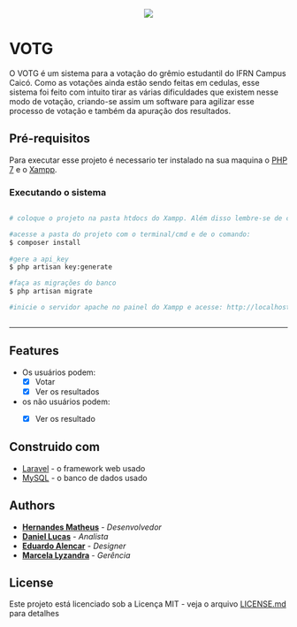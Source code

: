 <p align="center">
    <img src="https://github.com/Hernandes-Silva/VOTG/blob/main/imgsGit/gif-votg.gif">
</p>

# VOTG

O VOTG é um sistema para a votação do grêmio estudantil do IFRN Campus Caicó. Como as votações ainda estão sendo feitas em cedulas, esse sistema foi feito com intuito tirar as várias dificuldades que existem nesse modo de votação, criando-se assim um software para agilizar esse processo de votação e também da apuração dos resultados. 



## Pré-requisitos

 Para executar esse projeto é necessario ter instalado na sua maquina o [PHP 7](https://www.php.net/downloads) e o [Xampp](https://www.apachefriends.org/pt_br/index.html).

### Executando o sistema

```bash

# coloque o projeto na pasta htdocs do Xampp. Além disso lembre-se de colocar as dependencias de um projeto laravel como por exemplo a pasta vendor

#acesse a pasta do projeto com o terminal/cmd e de o comando:
$ composer install
 
#gere a api_key
$ php artisan key:generate

#faça as migrações do banco
$ php artisan migrate

#inicie o servidor apache no painel do Xampp e acesse: http://localhost/'nome da pasta do projeto'/public/



```

---
## Features
- Os usuários podem:
   - [x] Votar
   - [x] Ver os resultados
- os não usuários podem:
   - [x] Ver os resultado
   


## Construido com

* [Laravel](https://laravel.com/) - o framework web usado
* [MySQL](https://www.mysql.com/) - o banco de dados usado


## Authors

* [**Hernandes Matheus**](https://github.com/Hernandes-Silva) - *Desenvolvedor*
* [**Daniel Lucas**](https://github.com/Hernandes-Silva) - *Analista*
* [**Eduardo Alencar**](https://github.com/Hernandes-Silva) - *Designer*
* [**Marcela Lyzandra**](https://github.com/Hernandes-Silva) - *Gerência*

## License

Este projeto está licenciado sob a Licença MIT - veja o arquivo [LICENSE.md](LICENSE.md) para detalhes

